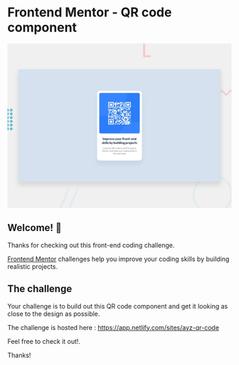 # Frontend Mentor - QR code component

![Design preview for the QR code component coding challenge](./design/desktop-preview.jpg)

## Welcome! 👋

Thanks for checking out this front-end coding challenge.

[Frontend Mentor](https://www.frontendmentor.io) challenges help you improve your coding skills by building realistic projects.


## The challenge

Your challenge is to build out this QR code component and get it looking as close to the design as possible.

The challenge is hosted here : https://app.netlify.com/sites/ayz-qr-code

Feel free to check it out!.

Thanks!

